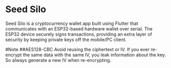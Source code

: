 # Seed Silo
Seed Silo is a cryptocurrency wallet app built using Flutter that communicates with an ESP32-based hardware wallet over serial. 
The ESP32 device securely signs transactions, providing an extra layer of security by keeping private keys off the mobile/PC client.

#Note
##AES128-CBC
Avoid reusing the ciphertext or IV. If you ever re-encrypt the same data with the same IV, you leak information about the key. So always generate a new IV when re-encrypting.
